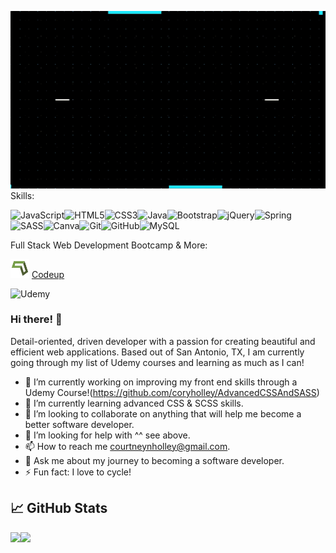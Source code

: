 ![Header](https://raw.githubusercontent.com/coryholley/coryholley/assets/coryholley_header.gif "Header")
Skills:

<img alt="JavaScript" src="https://img.shields.io/badge/javascript%20-%23323330.svg?&style=for-the-badge&logo=javascript&logoColor=%23F7DF1E"/><img alt="HTML5" src="https://img.shields.io/badge/html5%20-%23E34F26.svg?&style=for-the-badge&logo=html5&logoColor=white"/><img alt="CSS3" src="https://img.shields.io/badge/css3%20-%231572B6.svg?&style=for-the-badge&logo=css3&logoColor=white"/><img alt="Java" src="https://img.shields.io/badge/java-%23ED8B00.svg?&style=for-the-badge&logo=java&logoColor=white"/><img alt="Bootstrap" src="https://img.shields.io/badge/bootstrap%20-%23563D7C.svg?&style=for-the-badge&logo=bootstrap&logoColor=white"/><img alt="jQuery" src="https://img.shields.io/badge/jquery%20-%230769AD.svg?&style=for-the-badge&logo=jquery&logoColor=white"/><img alt="Spring" src="https://img.shields.io/badge/spring%20-%236DB33F.svg?&style=for-the-badge&logo=spring&logoColor=white"/>
<img alt="SASS" src="https://img.shields.io/badge/SASS%20-hotpink.svg?&style=for-the-badge&logo=SASS&logoColor=white"/><img alt="Canva" src="https://img.shields.io/badge/Canva%20-%2300C4CC.svg?&style=for-the-badge&logo=Canva&logoColor=white"/><img alt="Git" src="https://img.shields.io/badge/git%20-%23F05033.svg?&style=for-the-badge&logo=git&logoColor=white"/><img alt="GitHub" src="https://img.shields.io/badge/github%20-%23121011.svg?&style=for-the-badge&logo=github&logoColor=white"/><img alt="MySQL" src="https://img.shields.io/badge/mysql-%2300f.svg?&style=for-the-badge&logo=mysql&logoColor=white"/>

Full Stack Web Development Bootcamp & More:

<img src="https://raw.githubusercontent.com/coryholley/coryholley/assets/codeup.png"  width="30">  [Codeup](https://alumni.codeup.com/students/913)

<img alt="Udemy" src="https://img.shields.io/badge/Udemy%20-%23EA5252.svg?&style=for-the-badge&logo=Udemy&logoColor=white"/>


### Hi there! 👋

Detail-oriented, driven developer with a passion for creating beautiful and efficient web applications. Based out of San Antonio, TX, I am currently going through my list of Udemy courses and learning as much as I can!

* 🔭 I’m currently working on improving my front end skills through a Udemy Course!(https://github.com/coryholley/AdvancedCSSAndSASS)
* 🌱 I’m currently learning advanced CSS & SCSS skills.
* 👯 I’m looking to collaborate on anything that will help me become a better software developer.
* 🤔 I’m looking for help with ^^ see above.
* 📫 How to reach me courtneynholley@gmail.com.
* 💬 Ask me about my journey to becoming a software developer.
* ⚡ Fun fact: I love to cycle! 

## &#x1f4c8; GitHub Stats

<img align="left" src="https://github-readme-stats.vercel.app/api?username=coryholley&&show_icons=true&theme=algolia" height="200">

<img align="left" src="https://github-readme-stats.vercel.app/api/top-langs?username=coryholley&&show_icons=true&theme=algolia" width="300">


